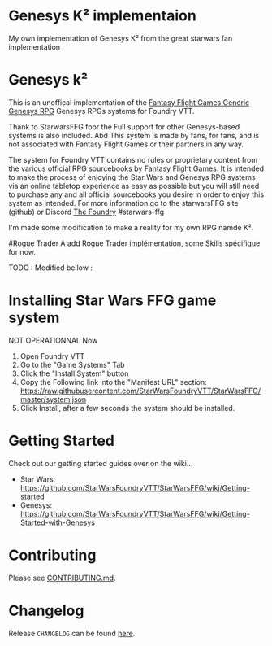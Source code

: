 # Genesys K² implementaion
My own implementation of Genesys K² from the great starwars fan implementation

# Genesys k²

This is an unoffical implementation of the [Fantasy Flight Games Generic Genesys RPG](https://www.fantasyflightgames.com/en/products/genesys/) Genesys RPGs systems for Foundry VTT.

Thank to StarwarsFFG fopr the Full support for other Genesys-based systems is also included. Abd This system is made by fans, for fans, and is not associated with Fantasy Flight Games or their partners in any way.

The system for Foundry VTT contains no rules or proprietary content from the various official RPG sourcebooks by Fantasy Flight Games. It is intended to make the process of enjoying the Star Wars and Genesys RPG systems via an online tabletop experience as easy as possible but you will still need to purchase any and all official sourcebooks you desire in order to enjoy this system as intended. For more information go to the starwarsFFG site (github) or Discord [The Foundry](https://discord.gg/foundryvtt) #starwars-ffg

I'm made some modification to make a reality for my own RPG namde K². 

#Rogue Trader
A add Rogue Trader implémentation, some Skills spécifique for now.

TODO : Modified bellow :

# Installing Star Wars FFG game system
NOT OPERATIONNAL Now
1. Open Foundry VTT
2. Go to the "Game Systems" Tab
3. Click the "Install System" button
4. Copy the Following link into the "Manifest URL" section:
   https://raw.githubusercontent.com/StarWarsFoundryVTT/StarWarsFFG/master/system.json
5. Click Install, after a few seconds the system should be installed.

# Getting Started
Check out our getting started guides over on the wiki...
* Star Wars: https://github.com/StarWarsFoundryVTT/StarWarsFFG/wiki/Getting-started
* Genesys: https://github.com/StarWarsFoundryVTT/StarWarsFFG/wiki/Getting-Started-with-Genesys

# Contributing

Please see [CONTRIBUTING.md](https://github.com/StarWarsFoundryVTT/StarWarsFFG/blob/main/CONTRIBUTING.md).

# Changelog

Release `CHANGELOG` can be found [here](https://github.com/StarWarsFoundryVTT/StarWarsFFG/releases).
